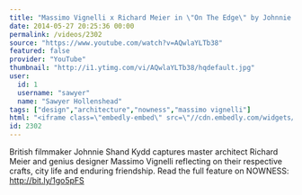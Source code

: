 ```yaml
---
title: "Massimo Vignelli x Richard Meier in \"On The Edge\" by Johnnie Shand Kydd"
date: 2014-05-27 20:25:36 00:00
permalink: /videos/2302
source: "https://www.youtube.com/watch?v=AQwlaYLTb38"
featured: false
provider: "YouTube"
thumbnail: "http://i1.ytimg.com/vi/AQwlaYLTb38/hqdefault.jpg"
user:
  id: 1
  username: "sawyer"
  name: "Sawyer Hollenshead"
tags: ["design","architecture","nowness","massimo vignelli"]
html: "<iframe class=\"embedly-embed\" src=\"//cdn.embedly.com/widgets/media.html?src=http%3A%2F%2Fwww.youtube.com%2Fembed%2FAQwlaYLTb38%3Fwmode%3Dtransparent%26feature%3Doembed&wmode=transparent&url=http%3A%2F%2Fwww.youtube.com%2Fwatch%3Fv%3DAQwlaYLTb38&image=http%3A%2F%2Fi1.ytimg.com%2Fvi%2FAQwlaYLTb38%2Fhqdefault.jpg&key=daaebf4d9cdd46779200162d0ca86e20&type=text%2Fhtml&schema=youtube\" width=\"854\" height=\"480\" scrolling=\"no\" frameborder=\"0\" allowfullscreen></iframe>"
id: 2302
---
```


British filmmaker Johnnie Shand Kydd captures master architect Richard Meier and genius designer Massimo Vignelli reflecting on their respective crafts, city life and enduring friendship. 
Read the full feature on NOWNESS: http://bit.ly/1go5pFS